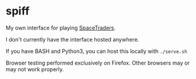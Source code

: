 # spiff
My own interface for playing [SpaceTraders](https://spacetraders.io/).

I don't currently have the interface hosted anywhere.

If you have BASH and Python3, you can host this locally with `./serve.sh`

Browser testing performed exclusively on Firefox. Other browsers may or may not work properly.
